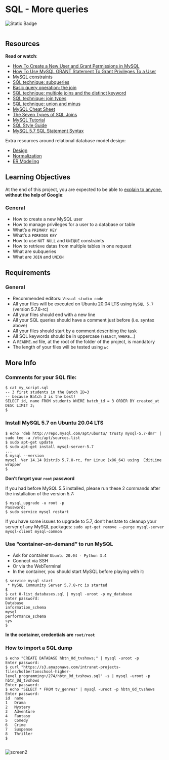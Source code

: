 # SQL - More queries

 ![Static Badge](https://zupimages.net/up/23/33/w7lo.png)

<div class="panel panel-default" id="project-description">
  <div class="panel-body">
    <p><img src="https://s3.amazonaws.com/intranet-projects-files/holbertonschool-higher-level_programming+/274/66988091.jpg" alt="" loading='lazy' style="" /></p>

<h2>Resources</h2>

<p><strong>Read or watch</strong>:</p>

<ul>
<li><a href="/rltoken/lHs2JIyBMo8G6Ep9pwvThQ" title="How To Create a New User and Grant Permissions in MySQL" target="_blank">How To Create a New User and Grant Permissions in MySQL</a> </li>
<li><a href="/rltoken/ooe6QpA9-XfQuRZs_VUWiQ" title="How To Use MySQL GRANT Statement To Grant Privileges To a User" target="_blank">How To Use MySQL GRANT Statement To Grant Privileges To a User</a> </li>
<li><a href="/rltoken/uf52UI9MLLG_8gu_4BoXCQ" title="MySQL constraints" target="_blank">MySQL constraints</a> </li>
<li><a href="/rltoken/pRGNvfOn63qLFGXR69yaZA" title="SQL technique: subqueries" target="_blank">SQL technique: subqueries</a> </li>
<li><a href="/rltoken/5I-v1wme2qM4GCsIFPDEnw" title="Basic query operation: the join" target="_blank">Basic query operation: the join</a> </li>
<li><a href="/rltoken/DJjBmy-0o4t0RQPwsD9tmA" title="SQL technique: multiple joins and the distinct keyword" target="_blank">SQL technique: multiple joins and the distinct keyword</a> </li>
<li><a href="/rltoken/huh3BRPJeNkTnAxfgtW7aQ" title="SQL technique: join types" target="_blank">SQL technique: join types</a> </li>
<li><a href="/rltoken/glojho3CSw75-ODEZRhwUA" title="SQL technique: union and minus" target="_blank">SQL technique: union and minus</a> </li>
<li><a href="/rltoken/oQYmtxj57SYU7cWunUohqg" title="MySQL Cheat Sheet" target="_blank">MySQL Cheat Sheet</a> </li>
<li><a href="/rltoken/2P9hJhoMvDWPaLf5TkfQnQ" title="The Seven Types of SQL Joins" target="_blank">The Seven Types of SQL Joins</a> </li>
<li><a href="/rltoken/UEI4lSIiZlKLo4cLMwGudg" title="MySQL Tutorial" target="_blank">MySQL Tutorial</a> </li>
<li><a href="/rltoken/Hgle7s4CQxs7BBuVtvvTNQ" title="SQL Style Guide" target="_blank">SQL Style Guide</a> </li>
<li><a href="/rltoken/HeapePYEEQzqQXxKDCiyYA" title="MySQL 5.7 SQL Statement Syntax" target="_blank">MySQL 5.7 SQL Statement Syntax</a> </li>
</ul>

<p>Extra resources around relational database model design:</p>

<ul>
<li><a href="/rltoken/j7en6sz-SBE7KmO-HP_YGA" title="Design" target="_blank">Design</a></li>
<li><a href="/rltoken/RfV1Nz7QSr8KLHnYo3HhMw" title="Normalization" target="_blank">Normalization</a></li>
<li><a href="/rltoken/zEyCPittnf1-WQohem_DSg" title="ER Modeling" target="_blank">ER Modeling</a></li>
</ul>

<h2>Learning Objectives</h2>

<p>At the end of this project, you are expected to be able to <a href="/rltoken/V1ZsdPBJ0HX-TpFmdDoO-A" title="explain to anyone" target="_blank">explain to anyone</a>, <strong>without the help of Google</strong>:</p>

<h3>General</h3>

<ul>
<li>How to create a new MySQL user</li>
<li>How to manage privileges for a user to a database or table</li>
<li>What&rsquo;s a <code>PRIMARY KEY</code></li>
<li>What&rsquo;s a <code>FOREIGN KEY</code></li>
<li>How to use <code>NOT NULL</code> and <code>UNIQUE</code> constraints</li>
<li>How to retrieve datas from multiple tables in one request</li>
<li>What are subqueries</li>
<li>What are <code>JOIN</code> and <code>UNION</code></li>
</ul>

<h2>Requirements</h2>

<h3>General</h3>

<ul>
<li>Recommended editors: <code>Visual studio code</code></li>
<li>All your files will be executed on Ubuntu 20.04 LTS using <code>MySQL 5.7</code> (version 5.7.8-rc)</li>
<li>All your files should end with a new line</li>
<li>All your SQL queries should have a comment just before (i.e. syntax above)</li>
<li>All your files should start by a comment describing the task</li>
<li>All SQL keywords should be in uppercase (<code>SELECT</code>, <code>WHERE</code>&hellip;)</li>
<li>A <code>README.md</code> file, at the root of the folder of the project, is mandatory</li>
<li>The length of your files will be tested using <code>wc</code></li>
</ul>

<h2>More Info</h2>

<h3>Comments for your SQL file:</h3>

<pre><code>$ cat my_script.sql
-- 3 first students in the Batch ID=3
-- because Batch 3 is the best!
SELECT id, name FROM students WHERE batch_id = 3 ORDER BY created_at DESC LIMIT 3;
$
</code></pre>

<h3>Install MySQL 5.7 on Ubuntu 20.04 LTS</h3>

<pre><code>$ echo &#39;deb http://repo.mysql.com/apt/ubuntu/ trusty mysql-5.7-dmr&#39; | sudo tee -a /etc/apt/sources.list
$ sudo apt-get update
$ sudo apt-get install mysql-server-5.7
...
$ mysql --version
mysql  Ver 14.14 Distrib 5.7.8-rc, for Linux (x86_64) using  EditLine wrapper
$
</code></pre>

<p><strong>Don&rsquo;t forget your <code>root</code> password</strong></p>

<p>If you had before MySQL 5.5 installed, please run these 2 commands after the installation of the version 5.7: </p>

<pre><code>$ mysql_upgrade -u root -p
Password: 
$ sudo service mysql restart
</code></pre>

<p>If you have some issues to upgrade to 5.7, don&rsquo;t hesitate to cleanup your server of any MySQL packages: <code>sudo apt-get remove --purge mysql-server mysql-client mysql-common</code></p>

<h3>Use &ldquo;container-on-demand&rdquo; to run MySQL</h3>

<ul>
<li>Ask for container <code>Ubuntu 20.04 - Python 3.4</code></li>
<li>Connect via SSH</li>
<li>Or via the WebTerminal</li>
<li>In the container, you should start MySQL before playing with it:</li>
</ul>

<pre><code>$ service mysql start
 * MySQL Community Server 5.7.8-rc is started
$
$ cat 0-list_databases.sql | mysql -uroot -p my_database
Enter password: 
Database
information_schema
mysql
performance_schema
sys
$
</code></pre>

<p><strong>In the container, credentials are <code>root/root</code></strong></p>

<h3>How to import a SQL dump</h3>

<pre><code>$ echo &quot;CREATE DATABASE hbtn_0d_tvshows;&quot; | mysql -uroot -p
Enter password: 
$ curl &quot;https://s3.amazonaws.com/intranet-projects-files/holbertonschool-higher-level_programming+/274/hbtn_0d_tvshows.sql&quot; -s | mysql -uroot -p hbtn_0d_tvshows
Enter password: 
$ echo &quot;SELECT * FROM tv_genres&quot; | mysql -uroot -p hbtn_0d_tvshows
Enter password: 
id  name
1   Drama
2   Mystery
3   Adventure
4   Fantasy
5   Comedy
6   Crime
7   Suspense
8   Thriller
$
</code></pre>

<p><img src="https://s3.amazonaws.com/alx-intranet.hbtn.io/uploads/medias/2020/3/bc2575fee3303b731031.png?X-Amz-Algorithm=AWS4-HMAC-SHA256&X-Amz-Credential=AKIARDDGGGOUSBVO6H7D%2F20230816%2Fus-east-1%2Fs3%2Faws4_request&X-Amz-Date=20230816T111353Z&X-Amz-Expires=86400&X-Amz-SignedHeaders=host&X-Amz-Signature=e16cf6e1f39fe967be3c5ce2d5712a7a99a1b24a82a2c0217f1b93079984e236" alt="" loading='lazy' style="" /></p>

  </div>
</div>

![screen2](https://zupimages.net/up/23/33/feim.png)